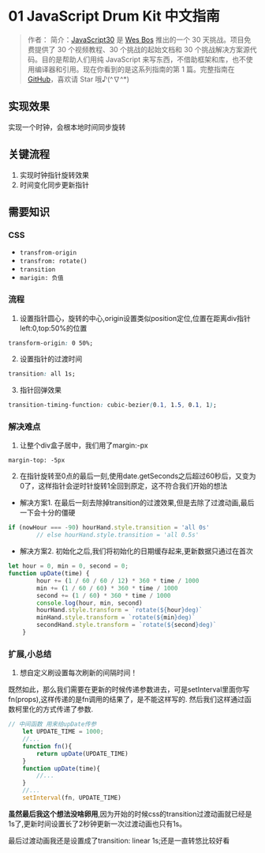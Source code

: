 # 01 JavaScript Drum Kit 中文指南

> 作者：
> 简介：[JavaScript30](https://javascript30.com) 是 [Wes Bos](https://github.com/wesbos) 推出的一个 30 天挑战。项目免费提供了 30 个视频教程、30 个挑战的起始文档和 30 个挑战解决方案源代码。目的是帮助人们用纯 JavaScript 来写东西，不借助框架和库，也不使用编译器和引用。现在你看到的是这系列指南的第 1 篇。完整指南在 [GitHub](https://github.com/soyaine/JavaScript30)，喜欢请 Star 哦♪(^∇^*)

## 实现效果

实现一个时钟，会根本地时间同步旋转

## 关键流程

1. 实现时钟指针旋转效果
2. 时间变化同步更新指针

## 需要知识

### CSS
- `transfrom-origin`
- `transfrom: rotate()`
- `transition`
- `marigin: 负值`

### 流程
1. 设置指针圆心，旋转的中心,origin设置类似position定位,位置在距离div指针left:0,top:50%的位置

```css
transform-origin: 0 50%;
```

2. 设置指针的过渡时间

```css
transition: all 1s;
```
3. 指针回弹效果

```css
transition-timing-function: cubic-bezier(0.1, 1.5, 0.1, 1);
```
### 解决难点
1. 让整个div盒子居中，我们用了margin:-px
```
margin-top: -5px
```
2. 在指针旋转至0点的最后一刻,使用date.getSeconds之后超过60秒后，又变为0了，这样指针会逆时针旋转1全回到原定，这不符合我们开始的想法

- 解决方案1. 在最后一刻去除掉transition的过渡效果,但是去除了过渡动画,最后一下会十分的僵硬
```javascript
if (nowHour === -90) hourHand.style.transition = 'all 0s'
        // else hourHand.style.transition = 'all 0.5s'
```

- 解决方案2. 初始化之后,我们将初始化的日期缓存起来,更新数据只通过在首次
```javascript
let hour = 0, min = 0, second = 0;
function upDate(time) {
        hour += (1 / 60 / 60 / 12) * 360 * time / 1000
        min += (1 / 60 / 60) * 360 * time / 1000
        second += (1 / 60) * 360 * time / 1000
        console.log(hour, min, second)
        hourHand.style.transform = `rotate(${hour}deg)`
        minHand.style.transform = `rotate(${min}deg)`
        secondHand.style.transform = `rotate(${second}deg)`
    }

```

### 扩展,小总结
1. 想自定义刷设置每次刷新的间隔时间！

既然如此，那么我们需要在更新的时候传递参数进去，可是setInterval里面你写fn(props),这样传递的是fn调用的结果了，是不能这样写的.
然后我们这样通过函数柯里化的方式传递了参数.

```javascript
// 中间函数 用来给upDate传参
    let UPDATE_TIME = 1000;
    //...
    function fn(){
        return upDate(UPDATE_TIME)
    }
    function upDate(time){
        //...
    }
    //...
    setInterval(fn, UPDATE_TIME)

```

**虽然最后我这个想法没啥卵用**,因为开始的时候css的transition过渡动画就已经是1s了,更新时间设置长了2秒钟更新一次过渡动画也只有1s。

最后过渡动画我还是设置成了transition: linear 1s;还是一直转悠比较好看

